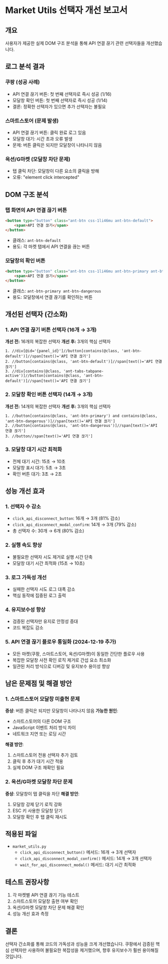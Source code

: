 # Market Utils 선택자 개선 보고서

## 개요
사용자가 제공한 실제 DOM 구조 분석을 통해 API 연결 끊기 관련 선택자들을 개선했습니다.

## 로그 분석 결과

### 쿠팡 (성공 사례)
- API 연결 끊기 버튼: 첫 번째 선택자로 즉시 성공 (1/16)
- 모달창 확인 버튼: 첫 번째 선택자로 즉시 성공 (1/14)
- 결론: 정확한 선택자가 있으면 추가 선택자는 불필요

### 스마트스토어 (문제 발생)
- API 연결 끊기 버튼: 클릭 완료 로그 있음
- 모달창 대기: 시간 초과 오류 발생
- 문제: 버튼 클릭은 되지만 모달창이 나타나지 않음

### 옥션/G마켓 (모달창 차단 문제)
- 탭 클릭 차단: 모달창이 다른 요소의 클릭을 방해
- 오류: "element click intercepted"

## DOM 구조 분석

### 탭 화면의 API 연결 끊기 버튼
```html
<button type="button" class="ant-btn css-1li46mu ant-btn-default">
    <span>API 연결 끊기</span>
</button>
```
- 클래스: `ant-btn-default`
- 용도: 각 마켓 탭에서 API 연결을 끊는 버튼

### 모달창의 확인 버튼
```html
<button type="button" class="ant-btn css-1li46mu ant-btn-primary ant-btn-dangerous">
    <span>API 연결 끊기</span>
</button>
```
- 클래스: `ant-btn-primary ant-btn-dangerous`
- 용도: 모달창에서 연결 끊기를 확인하는 버튼

## 개선된 선택자 (간소화)

### 1. API 연결 끊기 버튼 선택자 (16개 → 3개)
**개선 전:** 16개의 복잡한 선택자
**개선 후:** 3개의 핵심 선택자
```xpath
1. //div[@id='{panel_id}']//button[contains(@class, 'ant-btn-default')]//span[text()='API 연결 끊기']
2. //button[contains(@class, 'ant-btn-default')]//span[text()='API 연결 끊기']
3. //div[contains(@class, 'ant-tabs-tabpane-active')]//button[contains(@class, 'ant-btn-default')]//span[text()='API 연결 끊기']
```

### 2. 모달창 확인 버튼 선택자 (14개 → 3개)
**개선 전:** 14개의 복잡한 선택자
**개선 후:** 3개의 핵심 선택자
```xpath
1. //button[contains(@class, 'ant-btn-primary') and contains(@class, 'ant-btn-dangerous')]//span[text()='API 연결 끊기']
2. //button[contains(@class, 'ant-btn-dangerous')]//span[text()='API 연결 끊기']
3. //button//span[text()='API 연결 끊기']
```

### 3. 모달창 대기 시간 최적화
- 전체 대기 시간: 15초 → 10초
- 모달창 표시 대기: 5초 → 3초
- 확인 버튼 대기: 3초 → 2초

## 성능 개선 효과

### 1. 선택자 수 감소
- `click_api_disconnect_button`: 16개 → 3개 (81% 감소)
- `click_api_disconnect_modal_confirm`: 14개 → 3개 (79% 감소)
- 총 선택자 수: 30개 → 6개 (80% 감소)

### 2. 실행 속도 향상
- 불필요한 선택자 시도 제거로 실행 시간 단축
- 모달창 대기 시간 최적화 (15초 → 10초)

### 3. 로그 가독성 개선
- 실패한 선택자 시도 로그 대폭 감소
- 핵심 동작에 집중된 로그 출력

### 4. 유지보수성 향상
- 검증된 선택자만 유지로 안정성 증대
- 코드 복잡도 감소

### 5. API 연결 끊기 플로우 통일화 (2024-12-19 추가)
- 모든 마켓(쿠팡, 스마트스토어, 옥션/G마켓)이 동일한 간단한 플로우 사용
- 복잡한 모달창 사전 확인 로직 제거로 간섭 요소 최소화
- 일관된 처리 방식으로 디버깅 및 유지보수 용이성 향상

## 남은 문제점 및 해결 방안

### 1. 스마트스토어 모달창 미출현 문제
**증상**: 버튼 클릭은 되지만 모달창이 나타나지 않음
**가능한 원인**:
- 스마트스토어의 다른 DOM 구조
- JavaScript 이벤트 처리 방식 차이
- 네트워크 지연 또는 로딩 시간

**해결 방안**:
1. 스마트스토어 전용 선택자 추가 검토
2. 클릭 후 추가 대기 시간 적용
3. 실제 DOM 구조 재확인 필요

### 2. 옥션/G마켓 모달창 차단 문제
**증상**: 모달창이 탭 클릭을 차단
**해결 방안**:
1. 모달창 강제 닫기 로직 강화
2. ESC 키 사용한 모달창 닫기
3. 모달창 확인 후 탭 클릭 재시도

## 적용된 파일
- `market_utils.py`
  - `click_api_disconnect_button()` 메서드: 16개 → 3개 선택자
  - `click_api_disconnect_modal_confirm()` 메서드: 14개 → 3개 선택자
  - `wait_for_api_disconnect_modal()` 메서드: 대기 시간 최적화

## 테스트 권장사항
1. 각 마켓별 API 연결 끊기 기능 테스트
2. 스마트스토어 모달창 출현 여부 확인
3. 옥션/G마켓 모달창 차단 문제 해결 확인
4. 성능 개선 효과 측정

## 결론
선택자 간소화를 통해 코드의 가독성과 성능을 크게 개선했습니다. 쿠팡에서 검증된 핵심 선택자만 사용하여 불필요한 복잡성을 제거했으며, 향후 유지보수가 훨씬 용이해질 것입니다.